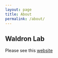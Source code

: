 ```yaml
---
layout: page
title: About
permalink: /about/ 
---
```

## Waldron Lab

Please see this [website](http://www.stephaniehicks.com/githubPages_tutorial/pages/githubpages-jekyll.html)
